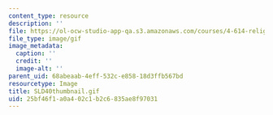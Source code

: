 ```yaml
---
content_type: resource
description: ''
file: https://ol-ocw-studio-app-qa.s3.amazonaws.com/courses/4-614-religious-architecture-and-islamic-cultures-fall-2002/25bf46f1a0a402c1b2c6835ae8f97031_SLD40thumbnail.gif
file_type: image/gif
image_metadata:
  caption: ''
  credit: ''
  image-alt: ''
parent_uid: 68abeaab-4eff-532c-e858-18d3ffb567bd
resourcetype: Image
title: SLD40thumbnail.gif
uid: 25bf46f1-a0a4-02c1-b2c6-835ae8f97031
---
```


